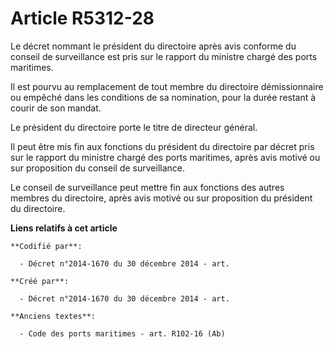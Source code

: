 # Article R5312-28

Le décret nommant le président du directoire après avis conforme du conseil de surveillance est pris sur le rapport du
ministre chargé des ports maritimes.

Il est pourvu au remplacement de tout membre du directoire démissionnaire ou empêché dans les conditions de sa nomination,
pour la durée restant à courir de son mandat.

Le président du directoire porte le titre de directeur général.

Il peut être mis fin aux fonctions du président du directoire par décret pris sur le rapport du ministre chargé des ports
maritimes, après avis motivé ou sur proposition du conseil de surveillance.

Le conseil de surveillance peut mettre fin aux fonctions des autres membres du directoire, après avis motivé ou sur
proposition du président du directoire.

**Liens relatifs à cet article**

	**Codifié par**:

	  - Décret n°2014-1670 du 30 décembre 2014 - art.

	**Créé par**:

	  - Décret n°2014-1670 du 30 décembre 2014 - art.

	**Anciens textes**:

	  - Code des ports maritimes - art. R102-16 (Ab)
